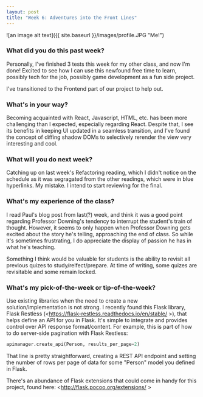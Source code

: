 ```yaml
---
layout: post
title: "Week 6: Adventures into the Front Lines"
---
```


![an image alt text]({{ site.baseurl }}/images/profile.JPG "Me!")

### What did you do this past week?

Personally, I've finished 3 tests this week for my other class, and now I'm done! Excited to see how I can use this newfound free time to learn, possibly tech for the job, possibly game development as a fun side project.

I've transitioned to the Frontend part of our project to help out.

### What's in your way?

Becoming acquainted with React, Javascript, HTML, etc. has been more challenging than I expected, especially regarding React. Despite that, I see its benefits in keeping UI updated in a seamless transition, and I've found the concept of diffing shadow DOMs to selectively rerender the view very interesting and cool. 

### What will you do next week?

Catching up on last week's Refactoring reading, which I didn't notice on the schedule as it was segragated from the other readings, which were in blue hyperlinks. My mistake. I intend to start reviewing for the final.

### What's my experience of the class?

I read Paul's blog post from last(?) week, and think it was a good point regarding Professor Downing's tendency to interrupt the student's train of thought. However, it seems to only happen when Professor Downing gets excited about the story he's telling, approaching the end of class. So while it's sometimes frustrating, I do appreciate the display of passion he has in what he's teaching.

Something I think would be valuable for students is the ability to revisit all previous quizes to study/relfect/prepare. At time of writing, some quizes are revisitable and some remain locked.

### What's my pick-of-the-week or tip-of-the-week?

Use existing libraries when the need to create a new solution/implementation is not strong. I recently found this Flask library, Flask Restless (<https://flask-restless.readthedocs.io/en/stable/ >), that helps define an API for you in Flask. It's simple to integrate and provides control over API response format/content. For example, this is part of how to do server-side pagination with Flask Restless:
```python
apimanager.create_api(Person, results_per_page=2)
```
That line is pretty straightforward, creating a REST API endpoint and setting the number of rows per page of data for some "Person" model you defined in Flask. 

There's an abundance of Flask extensions that could come in handy for this project, found here: <http://flask.pocoo.org/extensions/ >
